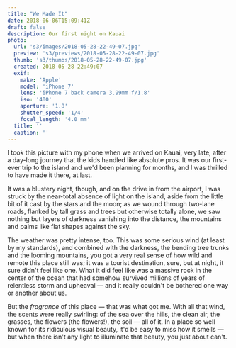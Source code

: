 ```yaml
---
title: "We Made It"
date: 2018-06-06T15:09:41Z
draft: false
description: Our first night on Kauai
photo:
  url: 's3/images/2018-05-28-22-49-07.jpg'
  preview: 's3/previews/2018-05-28-22-49-07.jpg'
  thumb: 's3/thumbs/2018-05-28-22-49-07.jpg'
  created: 2018-05-28 22:49:07
  exif:
    make: 'Apple'
    model: 'iPhone 7'
    lens: 'iPhone 7 back camera 3.99mm f/1.8'
    iso: '400'
    aperture: '1.8'
    shutter_speed: '1/4'
    focal_length: '4.0 mm'
  title: ''
  caption: ''
---
```


I took this picture with my phone when we arrived on Kauai, very late, after a day-long journey that the kids handled like absolute pros. It was our first-ever trip to the island and we'd been planning for months, and I was thrilled to have made it there, at last.

It was a blustery night, though, and on the drive in from the airport, I was struck by the near-total absence of light on the island, aside from the little bit of it cast by the stars and the moon; as we wound through two-lane roads, flanked by tall grass and trees but otherwise totally alone, we saw nothing but layers of darkness vanishing into the distance, the mountains and palms like flat shapes against the sky.

The weather was pretty intense, too. This was some serious wind (at least by my standards), and combined with the darkness, the bending tree trunks and the looming mountains, you got a very real sense of how wild and remote this place still was; it was a tourist destination, sure, but at night, it sure didn't feel like one. What it did feel like was a massive rock in the center of the ocean that had somehow survived millions of years of relentless storm and upheaval &mdash; and it really couldn't be bothered one way or another about us.

But the _fragrance_ of this place &mdash; that was what got me. With all that wind, the scents were really swirling: of the sea over the hills, the clean air, the grasses, the flowers (the flowers!), the soil &mdash; all of it. In a place so well known for its ridiculous visual beauty, it'd be easy to miss how it smells &mdash; but when there isn't any light to illuminate that beauty, you just about can't.
